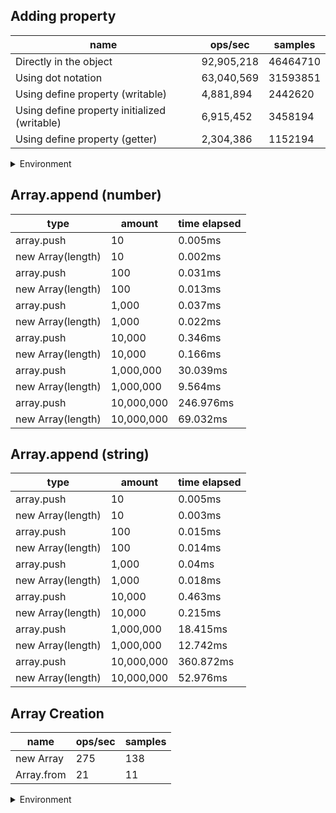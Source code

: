 ## Adding property

|name|ops/sec|samples|
|-|-|-|
|Directly in the object|92,905,218|46464710|
|Using dot notation|63,040,569|31593851|
|Using define property (writable)|4,881,894|2442620|
|Using define property initialized (writable)|6,915,452|3458194|
|Using define property (getter)|2,304,386|1152194|


<details>
<summary>Environment</summary>

* __Machine:__ linux x64 | 4 vCPUs | 7.6GB Mem
* __Run:__ Thu Sep 04 2025 17:12:05 GMT+0000 (Coordinated Universal Time)
* __Node:__ `v24.6.0`
</details>

<!--
{"environment":{"platform":"linux","arch":"x64","cpus":4,"totalMemory":7.597843170166016},"benchmarks":[{"name":"Directly in the object","samples":46464710,"opsSec":92905218.37642337},{"name":"Using dot notation","samples":31593851,"opsSec":63040569.59731859},{"name":"Using define property (writable)","samples":2442620,"opsSec":4881894.291385285},{"name":"Using define property initialized (writable)","samples":3458194,"opsSec":6915452.532904969},{"name":"Using define property (getter)","samples":1152194,"opsSec":2304386.9215469207}]}-->

## Array.append (number)

|type|amount|time elapsed|
|-|-|-|
array.push|10|0.005ms
new Array(length)|10|0.002ms
array.push|100|0.031ms
new Array(length)|100|0.013ms
array.push|1,000|0.037ms
new Array(length)|1,000|0.022ms
array.push|10,000|0.346ms
new Array(length)|10,000|0.166ms
array.push|1,000,000|30.039ms
new Array(length)|1,000,000|9.564ms
array.push|10,000,000|246.976ms
new Array(length)|10,000,000|69.032ms
## Array.append (string)

|type|amount|time elapsed|
|-|-|-|
array.push|10|0.005ms
new Array(length)|10|0.003ms
array.push|100|0.015ms
new Array(length)|100|0.014ms
array.push|1,000|0.04ms
new Array(length)|1,000|0.018ms
array.push|10,000|0.463ms
new Array(length)|10,000|0.215ms
array.push|1,000,000|18.415ms
new Array(length)|1,000,000|12.742ms
array.push|10,000,000|360.872ms
new Array(length)|10,000,000|52.976ms

## Array Creation

|name|ops/sec|samples|
|-|-|-|
|new Array|275|138|
|Array.from|21|11|


<details>
<summary>Environment</summary>

* __Machine:__ linux x64 | 4 vCPUs | 7.6GB Mem
* __Run:__ Thu Sep 04 2025 17:20:03 GMT+0000 (Coordinated Universal Time)
* __Node:__ `v24.6.0`
</details>

<!--
{"environment":{"platform":"linux","arch":"x64","cpus":4,"totalMemory":7.597843170166016},"benchmarks":[{"name":"new Array","samples":138,"opsSec":275.2586200842169},{"name":"Array.from","samples":11,"opsSec":21.498426531139387}]}-->
